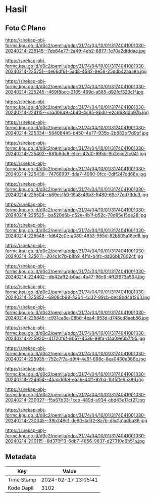 # Hasil

## Foto C Plano

https://sirekap-obj-formc.kpu.go.id/d0c2/pemilu/pdpr/31/74/04/10/01/3174041001030-20240214-225145--7eb84e77-2a49-4eb2-8877-1e70a2dfddae.jpg

https://sirekap-obj-formc.kpu.go.id/d0c2/pemilu/pdpr/31/74/04/10/01/3174041001030-20240214-225251--4e66df61-5ad8-4582-9e58-25ddb42aaa8a.jpg

https://sirekap-obj-formc.kpu.go.id/d0c2/pemilu/pdpr/31/74/04/10/01/3174041001030-20240214-225245--469f8bcc-2165-469d-a585-d92fcf323c1f.jpg

https://sirekap-obj-formc.kpu.go.id/d0c2/pemilu/pdpr/31/74/04/10/01/3174041001030-20240214-224115--caad0649-4b40-4c85-8bd0-e2c968ddb97b.jpg

https://sirekap-obj-formc.kpu.go.id/d0c2/pemilu/pdpr/31/74/04/10/01/3174041001030-20240214-225334--58408445-b450-4e77-935b-2b882bf7d9bf.jpg

https://sirekap-obj-formc.kpu.go.id/d0c2/pemilu/pdpr/31/74/04/10/01/3174041001030-20240214-225402--681b9dc8-efce-42d0-995b-9b2e5e2fc041.jpg

https://sirekap-obj-formc.kpu.go.id/d0c2/pemilu/pdpr/31/74/04/10/01/3174041001030-20240214-225438--74768997-dda7-4960-9fcc-0dff247dd66e.jpg

https://sirekap-obj-formc.kpu.go.id/d0c2/pemilu/pdpr/31/74/04/10/01/3174041001030-20240214-225504--b69ec150-19a8-49b3-9480-69c77cd73dd3.jpg

https://sirekap-obj-formc.kpu.go.id/d0c2/pemilu/pdpr/31/74/04/10/01/3174041001030-20240214-225525--ba520d6b-d52e-4b1f-b52c-78d85e15de28.jpg

https://sirekap-obj-formc.kpu.go.id/d0c2/pemilu/pdpr/31/74/04/10/01/3174041001030-20240214-225548--fd642c0e-a080-4653-955d-82b505a18ed8.jpg

https://sirekap-obj-formc.kpu.go.id/d0c2/pemilu/pdpr/31/74/04/10/01/3174041001030-20240214-225611--204c1c7b-b8b9-41fd-b4fc-dd36bb70024f.jpg

https://sirekap-obj-formc.kpu.go.id/d0c2/pemilu/pdpr/31/74/04/10/01/3174041001030-20240214-224402--db42aff2-b0aa-4b47-96c9-4ff2f973a564.jpg

https://sirekap-obj-formc.kpu.go.id/d0c2/pemilu/pdpr/31/74/04/10/01/3174041001030-20240214-225852--6908cb98-3264-4d32-99cb-ce49bd4a1263.jpg

https://sirekap-obj-formc.kpu.go.id/d0c2/pemilu/pdpr/31/74/04/10/01/3174041001030-20240214-225845--c931ca8e-08b8-4ea4-853d-d748cd8aeb56.jpg

https://sirekap-obj-formc.kpu.go.id/d0c2/pemilu/pdpr/31/74/04/10/01/3174041001030-20240214-225920--41720f6f-8057-4536-99fa-d4a09e6b7f95.jpg

https://sirekap-obj-formc.kpu.go.id/d0c2/pemilu/pdpr/31/74/04/10/01/3174041001030-20240214-225935--752c7f7a-d9f4-4e9f-898c-8ea0430e386e.jpg

https://sirekap-obj-formc.kpu.go.id/d0c2/pemilu/pdpr/31/74/04/10/01/3174041001030-20240214-224654--45acddb8-eaa6-44f1-82ba-1bf5ffe95386.jpg

https://sirekap-obj-formc.kpu.go.id/d0c2/pemilu/pdpr/31/74/04/10/01/3174041001030-20240214-230027--f5a67b33-1ceb-489d-a934-ebd43e17cf27.jpg

https://sirekap-obj-formc.kpu.go.id/d0c2/pemilu/pdpr/31/74/04/10/01/3174041001030-20240214-230045--39b248c1-de90-4d32-8a7b-d5d1a1adbb86.jpg

https://sirekap-obj-formc.kpu.go.id/d0c2/pemilu/pdpr/31/74/04/10/01/3174041001030-20240214-230115--8d370f13-6db7-4856-9837-d27310d0b51a.jpg


## Metadata

| Key        | Value               |
| ---------- | ------------------- |
| Time Stamp | 2024-02-17 13:05:41 |
| Kode Dapil | 3102                |



